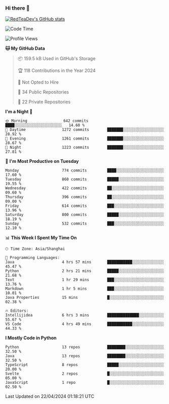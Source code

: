### Hi there 👋

<!--
**RedTeaDev/RedTeaDev** is a ✨ _special_ ✨ repository because its `README.md` (this file) appears on your GitHub profile.

Here are some ideas to get you started:

- 🔭 I’m currently working on ...
- 🌱 I’m currently learning ...
- 👯 I’m looking to collaborate on ...
- 🤔 I’m looking for help with ...
- 💬 Ask me about ...
- 📫 How to reach me: ...
- 😄 Pronouns: ...
- ⚡ Fun fact: ...
-->

<!--
[![wakatime](https://wakatime.com/badge/user/6b101ed0-04c0-4490-9283-eb61f2efff96.svg)](https://wakatime.com/@6b101ed0-04c0-4490-9283-eb61f2efff96)
!-->

[![RedTeaDev's GitHub stats](https://github-readme-stats.vercel.app/api?username=RedTeaDev)](https://github.com/anuraghazra/github-readme-stats)
<!--
[![willianrod's wakatime stats](https://github-readme-stats.vercel.app/api/wakatime?username=RedTeaDev)](https://github.com/anuraghazra/github-readme-stats)
!-->
<!--START_SECTION:waka-->
![Code Time](http://img.shields.io/badge/Code%20Time-2%2C155%20hrs%2051%20mins-blue)

![Profile Views](http://img.shields.io/badge/Profile%20Views-0-blue)

**🐱 My GitHub Data** 

> 📦 159.5 kB Used in GitHub's Storage 
 > 
> 🏆 118 Contributions in the Year 2024
 > 
> 🚫 Not Opted to Hire
 > 
> 📜 34 Public Repositories 
 > 
> 🔑 22 Private Repositories 
 > 
**I'm a Night 🦉** 

```text
🌞 Morning                642 commits         ████░░░░░░░░░░░░░░░░░░░░░   14.60 % 
🌆 Daytime                1272 commits        ███████░░░░░░░░░░░░░░░░░░   28.92 % 
🌃 Evening                1261 commits        ███████░░░░░░░░░░░░░░░░░░   28.67 % 
🌙 Night                  1223 commits        ███████░░░░░░░░░░░░░░░░░░   27.81 % 
```
📅 **I'm Most Productive on Tuesday** 

```text
Monday                   774 commits         ████░░░░░░░░░░░░░░░░░░░░░   17.60 % 
Tuesday                  860 commits         █████░░░░░░░░░░░░░░░░░░░░   19.55 % 
Wednesday                422 commits         ██░░░░░░░░░░░░░░░░░░░░░░░   09.60 % 
Thursday                 396 commits         ██░░░░░░░░░░░░░░░░░░░░░░░   09.00 % 
Friday                   614 commits         ███░░░░░░░░░░░░░░░░░░░░░░   13.96 % 
Saturday                 800 commits         █████░░░░░░░░░░░░░░░░░░░░   18.19 % 
Sunday                   532 commits         ███░░░░░░░░░░░░░░░░░░░░░░   12.10 % 
```


📊 **This Week I Spent My Time On** 

```text
🕑︎ Time Zone: Asia/Shanghai

💬 Programming Languages: 
Java                     4 hrs 57 mins       ███████████░░░░░░░░░░░░░░   45.47 % 
Python                   2 hrs 21 mins       █████░░░░░░░░░░░░░░░░░░░░   21.68 % 
Text                     1 hr 29 mins        ███░░░░░░░░░░░░░░░░░░░░░░   13.76 % 
Markdown                 1 hr 5 mins         ███░░░░░░░░░░░░░░░░░░░░░░   10.01 % 
Java Properties          15 mins             █░░░░░░░░░░░░░░░░░░░░░░░░   02.38 % 

🔥 Editors: 
Intellijidea             6 hrs 3 mins        ██████████████░░░░░░░░░░░   55.67 % 
VS Code                  4 hrs 49 mins       ███████████░░░░░░░░░░░░░░   44.33 % 
```

**I Mostly Code in Python** 

```text
Python                   13 repos            ████████░░░░░░░░░░░░░░░░░   32.50 % 
Java                     13 repos            ████████░░░░░░░░░░░░░░░░░   32.50 % 
TypeScript               8 repos             █████░░░░░░░░░░░░░░░░░░░░   20.00 % 
Svelte                   2 repos             █░░░░░░░░░░░░░░░░░░░░░░░░   05.00 % 
JavaScript               1 repo              █░░░░░░░░░░░░░░░░░░░░░░░░   02.50 % 
```




 Last Updated on 22/04/2024 01:18:21 UTC
<!--END_SECTION:waka-->


